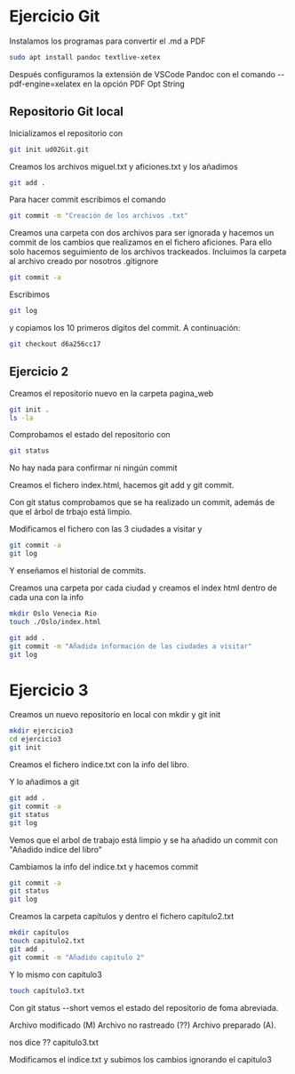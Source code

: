 # Ejercicio Git

Instalamos los programas para convertir el .md a PDF

```bash
sudo apt install pandoc textlive-xetex
```

Después configuramos la extensión de VSCode Pandoc con el comando --pdf-engine=xelatex en la opción PDF Opt String

## Repositorio Git local
Inicializamos el repositorio con 

```bash
git init ud02Git.git
``` 

Creamos los archivos miguel.txt y aficiones.txt y los añadimos
```bash
git add .
```

Para hacer commit escribimos el comando

```bash
git commit -m "Creación de los archivos .txt"
```

Creamos una carpeta con dos archivos para ser ignorada y hacemos un commit de los cambios que realizamos en el fichero aficiones. Para ello solo hacemos seguimiento de los archivos trackeados. Incluimos la carpeta al archivo creado por nosotros .gitignore

```bash
git commit -a
```

Escribimos 
```bash 
git log
``` 
 y copiamos los 10 primeros dígitos del commit. A continuación:

 ```bash
 git checkout d6a256cc17
 ```



## Ejercicio 2

Creamos el repositorio nuevo en la carpeta pagina_web
 ```bash
 git init .
 ls -la
 ```
 Comprobamos el estado del repositorio con
 ```bash
 git status
 ```
 No hay nada para confirmar ni ningún commit


 Creamos el fichero index.html, hacemos git add y git commit.
 
 Con git status comprobamos que se ha realizado un commit, además de que el árbol de trbajo está limpio.

 Modificamos el fichero con las 3 ciudades a visitar
 y 
 ```bash
 git commit -a
 git log
 ```

 Y enseñamos el historial de commits. 
 
 Creamos una carpeta por cada ciudad y creamos el index html dentro de cada una con la info

 ```bash
 mkdir Oslo Venecia Rio
 touch ./Oslo/index.html
 ```

 ```bash
 git add .
 git commit -m "Añadida información de las ciudades a visitar"
 git log
 ```

# Ejercicio 3

Creamos un nuevo repositorio en local con mkdir y git init 

```bash
mkdir ejercicio3
cd ejercicio3
git init
```

Creamos el fichero indice.txt con la info del libro.

Y lo añadimos a git

```bash
git add .
git commit -a
git status
git log
```

Vemos que el arbol de trabajo está limpio y se ha añadido un commit con "Añadido indice del libro"

Cambiamos la info del indice.txt y hacemos commit

```bash
git commit -a
git status
git log
```

Creamos la carpeta capítulos y dentro el fichero capítulo2.txt

```bash
mkdir capítulos
touch capitulo2.txt
git add .
git commit -m "Añadido capitulo 2"
```

Y lo mismo con capítulo3
```bash
touch capítulo3.txt
```

Con git status --short vemos el estado del repositorio de foma abreviada.

Archivo modificado (M)
Archivo no rastreado (??)
Archivo preparado (A).

nos dice ?? capitulo3.txt

Modificamos el indice.txt y subimos los cambios ignorando el capitulo3

```bash

```
